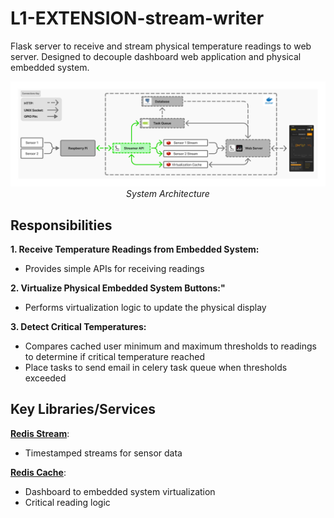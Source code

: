 # L1-EXTENSION-stream-writer
Flask server to receive and stream physical temperature readings to web server. Designed to decouple dashboard web application and physical embedded system. 

<div align="center">
  <img src="img/arch.png" alt="application responsibility" width="800">
  <div><em>System Architecture</em></div>
</div>

## Responsibilities
**1. Receive Temperature Readings from Embedded System:**
- Provides simple APIs for receiving readings 

**2. Virtualize Physical Embedded System Buttons:"**
- Performs virtualization logic to update the physical display

**3. Detect Critical Temperatures:**
- Compares cached user minimum and maximum thresholds to readings to determine if critical temperature reached
- Place tasks to send email in celery task queue when thresholds exceeded

## Key Libraries/Services
**[Redis Stream](https://redis.io/docs/latest/develop/data-types/streams/)**: 
- Timestamped streams for sensor data

**[Redis Cache](https://redis.io/docs/latest/develop/data-types/)**: 
- Dashboard to embedded system virtualization
- Critical reading logic